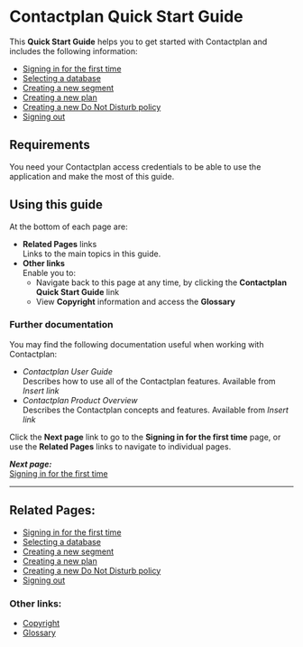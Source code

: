 # Contactplan Quick Start Guide


This **Quick Start Guide** helps you to get started with Contactplan and includes the following information:  

* [Signing in for the first time](FirstSignIn.md)  
* [Selecting a database](SelectingDatabase.md)  
* [Creating a new segment](CreatingNewSegment.md)  
* [Creating a new plan](CreatingNewPlan.md)  
* [Creating a new Do Not Disturb policy](CreatingNewDND.md)  
* [Signing out](SigningOut.md)  

## Requirements  

You need your Contactplan access credentials to be able to use the application and make the most of this guide.  

## Using this guide  

At the bottom of each page are:  

- **Related Pages** links  
  Links to the main topics in this guide.     
- **Other links**  
  Enable you to:  
  - Navigate back to this page at any time, by clicking the **Contactplan Quick Start Guide** link  
  - View **Copyright** information and access the **Glossary**  

### Further documentation    

You may find the following documentation useful when working with Contactplan:  

* *Contactplan User Guide*  
  Describes how to use all of the Contactplan features. Available from *Insert link*  
* *Contactplan Product Overview*  
  Describes the Contactplan concepts and features. Available from *Insert link*  

Click the **Next page** link to go to the **Signing in for the first time** page, or use the **Related Pages** links to navigate to individual pages.  

***Next page:***  
[Signing in for the first time](FirstSignIn.md)  

----------

## Related Pages:  

* [Signing in for the first time](FirstSignIn.md)  
* [Selecting a database](SelectingDatabase.md)  
* [Creating a new segment](CreatingNewSegment.md)  
* [Creating a new plan](CreatingNewPlan.md)  
* [Creating a new Do Not Disturb policy](CreatingNewDND.md)  
* [Signing out](SigningOut.md)  

### Other links:  

* [Copyright](Copyright.md)  
* [Glossary](Glossary.md)  